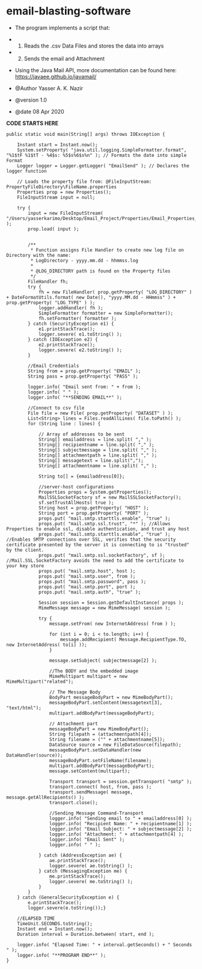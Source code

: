 # email-blasting-software

 * The program implements a script that:
 * 1. Reads the .csv Data Files and stores the data into arrays
 * 2. Sends the email and Attachment
 
 * Using the Java Mail API, more documentation can be found here: https://javaee.github.io/javamail/
 * @Author Yasser A. K. Nazir
 * @version 1.0
 * @date   08 Apr 2020
 
**CODE STARTS HERE**


    public static void main(String[] args) throws IOException {

        Instant start = Instant.now();
        System.setProperty( "java.util.logging.SimpleFormatter.format", "%1$tF %1$tT - %4$s: %5$s%6$s%n" ); // Formats the date into simple Format
        Logger logger = Logger.getLogger( "EmailSend" ); // Declares the logger function

        // Loads the property file from: @FileInputStream: PropertyFileDirectory\FileName.properties
        Properties prop = new Properties();
        FileInputStream input = null;

        try {
            input = new FileInputStream( "/Users/yasserkarimo/Desktop/Email_Project/Properties/Email_Properties_config.properties" );
            prop.load( input );


            /**
             * Function assigns File Handler to create new log file on Directory with the name:
             * LogDirectory - yyyy.mm.dd - hhmmss.log
             *
             * @LOG_DIRECTORY path is found on the Property files
             */
            FileHandler fh;
            try {
                fh = new FileHandler( prop.getProperty( "LOG_DIRECTORY" ) + DateFormatUtils.format( new Date(), "yyyy.MM.dd - HHmmss" ) + prop.getProperty( "LOG_TYPE" ) );
                logger.addHandler( fh );
                SimpleFormatter formatter = new SimpleFormatter();
                fh.setFormatter( formatter );
            } catch (SecurityException e1) {
                e1.printStackTrace();
                logger.severe( e1.toString() );
            } catch (IOException e2) {
                e2.printStackTrace();
                logger.severe( e2.toString() );
            }

            //Email Credentials
            String from = prop.getProperty( "EMAIL" );
            String pass = prop.getProperty( "PASS" );

            logger.info( "Email sent from: " + from );
            logger.info( " " );
            logger.info( "**SENDING EMAIL**" );

            //Connect to csv file
            File file = new File( prop.getProperty( "DATASET" ) );
            List<String> lines = Files.readAllLines( file.toPath() );
            for (String line : lines) {

                // Array of addresses to be sent
                String[] emailaddress = line.split( "," );
                String[] recipientname = line.split( "," );
                String[] subjectmessage = line.split( "," );
                String[] attachmentpath = line.split( "," );
                String[] messagetext = line.split(",");
                String[] attachmentname = line.split( "," );

                String to[] = {emailaddress[0]};

                //server-host configurations
                Properties props = System.getProperties();
                MailSSLSocketFactory sf = new MailSSLSocketFactory();
                sf.setTrustAllHosts( true );
                String host = prop.getProperty( "HOST" );
                String port = prop.getProperty( "PORT" );
                props.put( "mail.smtp.starttls.enable", "true" );
                props.put( "mail.smtp.ssl.trust", "*" ); //Allows Properties to enable ssl, disable authentication, and trust any host
                props.put( "mail.smtp.starttls.enable", "true" ); //Enables SMTP connections over SSL, verifies that the security certificate presented by the server it is connecting to is "trusted" by the client.
                props.put( "mail.smtp.ssl.socketFactory", sf ); //Mail.SSL.SocketFactory avoids the need to add the certificate to your key store
                props.put( "mail.smtp.host", host );
                props.put( "mail.smtp.user", from );
                props.put( "mail.smtp.password", pass );
                props.put( "mail.smtp.port", port );
                props.put( "mail.smtp.auth", "true" );

                Session session = Session.getDefaultInstance( props );
                MimeMessage message = new MimeMessage( session );

                try {
                    message.setFrom( new InternetAddress( from ) );

                    for (int i = 0; i < to.length; i++) {
                        message.addRecipient( Message.RecipientType.TO, new InternetAddress( to[i] ));
                    }

                    message.setSubject( subjectmessage[2] );

                    //The BODY and the embedded image
                    MimeMultipart multipart = new MimeMultipart("related");

                    // The Message Body
                    BodyPart messageBodyPart = new MimeBodyPart();
                    messageBodyPart.setContent(messagetext[3], "text/html");
                    multipart.addBodyPart(messageBodyPart);

                    // Attachment part
                    messageBodyPart = new MimeBodyPart();
                    String filepath = (attachmentpath[4]);
                    String filename = ("" + attachmentname[5]);
                    DataSource source = new FileDataSource(filepath);
                    messageBodyPart.setDataHandler(new DataHandler(source));
                    messageBodyPart.setFileName(filename);
                    multipart.addBodyPart(messageBodyPart);
                    message.setContent(multipart);

                    Transport transport = session.getTransport( "smtp" );
                    transport.connect( host, from, pass );
                    transport.sendMessage( message, message.getAllRecipients() );
                    transport.close();

                    //Sending Message Command-Transport
                    logger.info( "Sending email to " + emailaddress[0] );
                    logger.info( "Recipient Name: " + recipientname[1] );
                    logger.info( "Email Subject: " + subjectmessage[2] );
                    logger.info( "Attachment: " + attachmentpath[4] );
                    logger.info( "Email Sent" );
                    logger.info( " " );

                } catch (AddressException ae) {
                    ae.printStackTrace();
                    logger.severe( ae.toString() );
                } catch (MessagingException me) {
                    me.printStackTrace();
                    logger.severe( me.toString() );
                }
            }
        } catch (GeneralSecurityException e) {
            e.printStackTrace();
            logger.severe(e.toString());}

        //ELAPSED TIME
        TimeUnit.SECONDS.toString();
        Instant end = Instant.now();
        Duration interval = Duration.between( start, end );

        logger.info( "Elapsed Time: " + interval.getSeconds() + " Seconds " );
        logger.info( "**PROGRAM END**" );
    }
